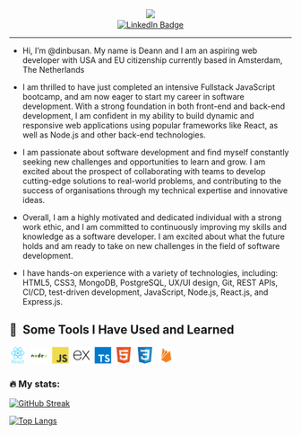 <div align="center" >
<img src="https://capsule-render.vercel.app/api?type=slice&color=auto&text=Hello%World!&fontSize=40&rotate=8&-nl-&fontAlignY=20&descAlignY=40&fontAlign=70&descAlign=70&desc=Welcome%20to%20Deann's%20page"/>
</div>
<div id="badges" align="center">
 <a href="https://https://www.linkedin.com/in/deann-videtto-8481a166/"/>
  <img src="https://img.shields.io/badge/LinkedIn-blue?logo=linkedin&logoColor=white" alt="LinkedIn Badge"/>
 </a>
</div>
<hr>

- Hi, I’m @dinbusan. My name is Deann and I am an aspiring web developer with USA and EU citizenship currently based in Amsterdam, The Netherlands
- I am thrilled to have just completed an intensive Fullstack JavaScript bootcamp, and am now eager to start my career in software development. With a strong foundation in both front-end and back-end development, I am confident in my ability to build dynamic and responsive web applications using popular frameworks like React, as well as Node.js and other back-end technologies.

- I am passionate about software development and find myself constantly seeking new challenges and opportunities to learn and grow. I am excited about the prospect of collaborating with teams to develop cutting-edge solutions to real-world problems, and contributing to the success of organisations through my technical expertise and innovative ideas.

- Overall, I am a highly motivated and dedicated individual with a strong work ethic, and I am committed to continuously improving my skills and knowledge as a software developer. I am excited about what the future holds and am ready to take on new challenges in the field of software development.

-  I have hands-on experience with a variety of technologies, including: 
HTML5, CSS3, MongoDB, PostgreSQL, UX/UI design, Git, REST APIs, CI/CD, test-driven development, JavaScript, Node.js, React.js, and Express.js.

<h2> 🚀 &nbsp;Some Tools I Have Used and Learned</h2>
<p align="left">
<div>
  <img src="https://github.com/devicons/devicon/blob/master/icons/react/react-original-wordmark.svg" title="react" alt="react" width="30" height="30"/>&nbsp;
  <img src="https://github.com/devicons/devicon/blob/master/icons/nodejs/nodejs-original-wordmark.svg" title="nodejs" alt="nodejs" width="30" height="30"/>&nbsp;
  <img src="https://github.com/devicons/devicon/blob/master/icons/javascript/javascript-original.svg" title="javascript" alt="javascript" width="30" height="30"/>&nbsp;
  <img src="https://github.com/devicons/devicon/blob/master/icons/express/express-original.svg" title="express" alt="express" width="30" height="30"/>&nbsp;
  <img src="https://github.com/devicons/devicon/blob/master/icons/typescript/typescript-original.svg" title="typescript" alt="typescript" width="30" height="30"/>&nbsp;
  <img src="https://github.com/devicons/devicon/blob/master/icons/html5/html5-original.svg" title="html5" alt="html5" width="30" height="30"/>&nbsp;
  <img src="https://github.com/devicons/devicon/blob/master/icons/css3/css3-original.svg" title="css3" alt="css3" width="30" height="30"/>&nbsp;
    <img src="https://github.com/devicons/devicon/blob/master/icons/firebase/firebase-plain.svg" title="firebase" alt="firebase" width="30" height="30"/>&nbsp;
</div>
</p>

### 🔥 My stats:

[![GitHub Streak](http://github-readme-streak-stats.herokuapp.com?user=dinbusan&theme=graywhite&hide_border=true&date_format=M%20j%5B%2C%20Y%5D)](https://git.io/streak-stats)

[![Top Langs](https://github-readme-stats.vercel.app/api/top-langs/?username=dinbusan)](https://github.com/anuraghazra/github-readme-stats)
